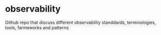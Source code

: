 # observability
Github repo that discuss different observability standdards, terminologies, tools, farmeworks and patterns 
